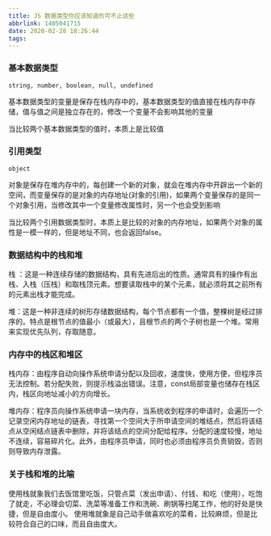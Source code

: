 ```yaml
---
title: JS 数据类型你应该知道的可不止这些
abbrlink: 1405041715
date: 2020-02-28 18:26:44
tags:
---
```


### 基本数据类型

`string, number, boolean, null, undefined`

<!-- more -->

  基本数据类型的变量是保存在栈内存中的，基本数据类型的值直接在栈内存中存储，值与值之间是独立存在的，修改一个变量不会影响其他的变量
  
  当比较两个基本数据类型的值时，本质上是比较值

### 引用类型

`object`

  对象是保存在堆内存中的，每创建一个新的对象，就会在堆内存中开辟出一个新的空间，而变量保存的是对象的内存地址(对象的引用)，如果两个变量保存的是同一个对象引用，当修改其中一个变量修改属性时，另一个也会受到影响
  
  当比较两个引用数据类型时，本质上是比较的对象的内存地址，如果两个对象的属性是一模一样的，但是地址不同，也会返回false。

### 数据结构中的栈和堆

  栈 ：这是一种连续存储的数据结构，具有先进后出的性质。通常具有的操作有出栈、入栈（压栈）和取栈顶元素。想要读取栈中的某个元素，就必须将其之前所有的元素出栈才能完成。

  堆：这是一种非连续的树形存储数据结构，每个节点都有一个值，整棵树是经过排序的。特点是根节点的值最小（或最大），且根节点的两个子树也是一个堆。常用来实现优先队列，存取随意。

### 内存中的栈区和堆区

  栈内存：由程序自动向操作系统申请分配以及回收，速度快，使用方便，但程序员无法控制。若分配失败，则提示栈溢出错误。注意，const局部变量也储存在栈区内，栈区向地址减小的方向增长。

  堆内存：程序员向操作系统申请一块内存，当系统收到程序的申请时，会遍历一个记录空闲内存地址的链表，寻找第一个空间大于所申请空间的堆结点，然后将该结点从空闲结点链表中删除，并将该结点的空间分配给程序。分配的速度较慢，地址不连续，容易碎片化。此外，由程序员申请，同时也必须由程序员负责销毁，否则则导致内存泄露。

### 关于栈和堆的比喻
  使用栈就象我们去饭馆里吃饭，只管点菜（发出申请）、付钱、和吃（使用），吃饱了就走，不必理会切菜、洗菜等准备工作和洗碗、刷锅等扫尾工作，他的好处是快捷，但是自由度小。
使用堆就象是自己动手做喜欢吃的菜肴，比较麻烦，但是比较符合自己的口味，而且自由度大。